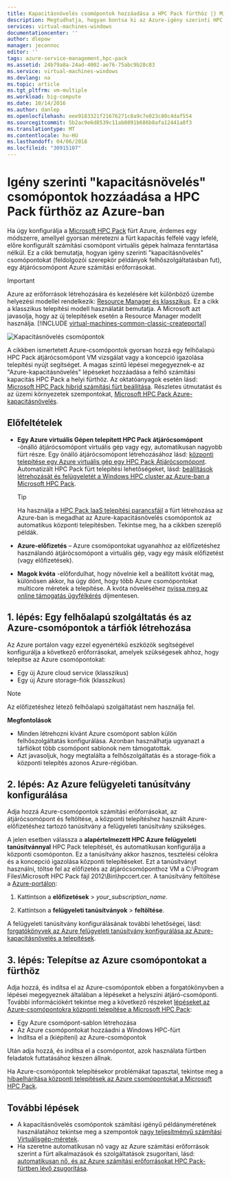```yaml
---
title: Kapacitásnövelés csomópontok hozzáadása a HPC Pack fürthöz |} Microsoft Docs
description: Megtudhatja, hogyan bontsa ki az Azure-igény szerinti HPC Pack fürtöt felhőszolgáltatásban fut szerepkör feldolgozópéldányok hozzáadásával
services: virtual-machines-windows
documentationcenter: ''
author: dlepow
manager: jeconnoc
editor: ''
tags: azure-service-management,hpc-pack
ms.assetid: 24b79a8a-24ad-4002-ae76-75abc9b28c83
ms.service: virtual-machines-windows
ms.devlang: na
ms.topic: article
ms.tgt_pltfrm: vm-multiple
ms.workload: big-compute
ms.date: 10/14/2016
ms.author: danlep
ms.openlocfilehash: eee9183321f21676271c8a9c7e023c80c4daf554
ms.sourcegitcommit: 5b2ac9e6d8539c11ab0891b686b8afa12441a8f3
ms.translationtype: MT
ms.contentlocale: hu-HU
ms.lasthandoff: 04/06/2018
ms.locfileid: "30915107"
---
```

# <a name="add-on-demand-burst-nodes-to-an-hpc-pack-cluster-in-azure"></a>Igény szerinti "kapacitásnövelés" csomópontok hozzáadása a HPC Pack fürthöz az Azure-ban
Ha úgy konfigurálja a [Microsoft HPC Pack](https://technet.microsoft.com/library/cc514029) fürt Azure, érdemes egy módszerre, amellyel gyorsan méretezni a fürt kapacitás felfelé vagy lefelé, előre konfigurált számítási csomópont virtuális gépek halmaza fenntartása nélkül. Ez a cikk bemutatja, hogyan igény szerinti "kapacitásnövelés" csomópontokat (feldolgozói szerepkör példányok felhőszolgáltatásban fut), egy átjárócsomópont Azure számítási erőforrásokat. 

> [!IMPORTANT] 
> Azure az erőforrások létrehozására és kezelésére két különböző üzembe helyezési modellel rendelkezik: [Resource Manager és klasszikus](../../../resource-manager-deployment-model.md). Ez a cikk a klasszikus telepítési modell használatát bemutatja. A Microsoft azt javasolja, hogy az új telepítések esetén a Resource Manager modellt használja.
> [!INCLUDE [virtual-machines-common-classic-createportal](../../../../includes/virtual-machines-classic-portal.md)]

![Kapacitásnövelés csomópontok][burst]

A cikkben ismertetett Azure-csomópontok gyorsan hozzá egy felhőalapú HPC Pack átjárócsomópont VM vizsgálat vagy a koncepció igazolása telepítési nyújt segítséget. A magas szintű lépései megegyeznek-e az "Azure-kapacitásnövelés" lépéseket hozzáadása a felhő számítási kapacitás HPC Pack a helyi fürthöz. Az oktatóanyagok esetén lásd: [Microsoft HPC Pack hibrid számítási fürt beállítása](../../../cloud-services/cloud-services-setup-hybrid-hpcpack-cluster.md). Részletes útmutatást és az üzemi környezetek szempontokat, [Microsoft HPC Pack Azure-kapacitásnövelés](https://technet.microsoft.com/library/gg481749.aspx).

## <a name="prerequisites"></a>Előfeltételek
* **Egy Azure virtuális Gépen telepített HPC Pack átjárócsomópont** -önálló átjárócsomópont virtuális gép vagy egy, automatikusan nagyobb fürt része. Egy önálló átjárócsomópont létrehozásához lásd: [központi telepítése egy Azure virtuális gép egy HPC Pack Átjárócsomópont](../../virtual-machines-windows-hpcpack-cluster-headnode.md?toc=%2fazure%2fvirtual-machines%2fwindows%2ftoc.json). Automatizált HPC Pack fürt telepítési lehetőségeket, lásd: [beállítások létrehozását és felügyeletét a Windows HPC cluster az Azure-ban a Microsoft HPC Pack](../../virtual-machines-windows-hpcpack-cluster-options.md?toc=%2fazure%2fvirtual-machines%2fwindows%2ftoc.json).
  
  > [!TIP]
  > Ha használja a [HPC Pack IaaS telepítési parancsfájl](hpcpack-cluster-powershell-script.md) a fürt létrehozása az Azure-ban is megadhat az Azure-kapacitásnövelés csomópontok az automatikus központi telepítésben. Tekintse meg, ha a cikkben szereplő példák.
  > 
  > 
* **Azure-előfizetés** – Azure csomópontokat ugyanahhoz az előfizetéshez használandó átjárócsomópont a virtuális gép, vagy egy másik előfizetést (vagy előfizetések).
* **Magok kvóta** -előfordulhat, hogy növelnie kell a beállított kvótát mag, különösen akkor, ha úgy dönt, hogy több Azure csomópontokat multicore méretek a telepítése. A kvóta növeléséhez [nyissa meg az online támogatás ügyfélkérés](https://azure.microsoft.com/blog/2014/06/04/azure-limits-quotas-increase-requests/) díjmentesen.

## <a name="step-1-create-a-cloud-service-and-a-storage-account-for-the-azure-nodes"></a>1. lépés: Egy felhőalapú szolgáltatás és az Azure-csomópontok a tárfiók létrehozása
Az Azure portálon vagy ezzel egyenértékű eszközök segítségével konfigurálja a következő erőforrásokat, amelyek szükségesek ahhoz, hogy telepítse az Azure csomópontokat:

* Egy új Azure cloud service (klasszikus)
* Egy új Azure storage-fiók (klasszikus)

> [!NOTE]
> Az előfizetéshez létező felhőalapú szolgáltatást nem használja fel. 
> 
> 

**Megfontolások**

* Minden létrehozni kívánt Azure csomópont sablon külön felhőszolgáltatás konfigurálása. Azonban használhatja ugyanazt a tárfiókot több csomópont sablonok nem támogatottak.
* Azt javasoljuk, hogy megtalálta a felhőszolgáltatás és a storage-fiók a központi telepítés azonos Azure-régióban.

## <a name="step-2-configure-an-azure-management-certificate"></a>2. lépés: Az Azure felügyeleti tanúsítvány konfigurálása
Adja hozzá Azure-csomópontok számítási erőforrásokat, az átjárócsomópont és feltöltése, a központi telepítéshez használt Azure-előfizetéshez tartozó tanúsítvány a felügyeleti tanúsítvány szükséges.

A jelen esetben válassza a **alapértelmezett HPC Azure felügyeleti tanúsítvánnyal** HPC Pack telepítését, és automatikusan konfigurálja a központi csomóponton. Ez a tanúsítvány akkor hasznos, tesztelési célokra és a koncepció igazolása központi telepítéseket. Ezt a tanúsítványt használni, töltse fel az előfizetés az átjárócsomóponthoz VM a C:\Program Files\Microsoft HPC Pack fájl 2012\Bin\hpccert.cer. A tanúsítvány feltöltése a [Azure-portálon](https://portal.azure.com):

1. Kattintson a **előfizetések** > *your_subscription_name*.

2. Kattintson a **felügyeleti tanúsítványok** > **feltöltése**.

A felügyeleti tanúsítvány konfigurálásának további lehetőségei, lásd: [forgatókönyvek az Azure felügyeleti tanúsítvány konfigurálása az Azure-kapacitásnövelés a telepítések](http://technet.microsoft.com/library/gg481759.aspx).

## <a name="step-3-deploy-azure-nodes-to-the-cluster"></a>3. lépés: Telepítse az Azure csomópontokat a fürthöz
Adja hozzá, és indítsa el az Azure-csomópontok ebben a forgatókönyvben a lépései megegyeznek általában a lépéseket a helyszíni átjáró-csomóponti. További információkért tekintse meg a következő részeket [lépéseket az Azure-csomópontokra központi telepítése a Microsoft HPC Pack](https://technet.microsoft.com/library/gg481758.aspx):

* Egy Azure csomópont-sablon létrehozása
* Az Azure csomópontokat hozzáadni a Windows HPC-fürt
* Indítsa el a (kiépíteni) az Azure-csomópontok

Után adja hozzá, és indítsa el a csomópontot, azok használata fürtben feladatok futtatásához készen állnak.

Ha Azure-csomópontok telepítésekor problémákat tapasztal, tekintse meg a [hibaelhárítása központi telepítések az Azure csomópontokat a Microsoft HPC Pack](http://technet.microsoft.com/library/jj159097.aspx).

## <a name="next-steps"></a>További lépések
* A kapacitásnövelés csomópontok számítási igényű példányméretének használatához tekintse meg a szempontok [nagy teljesítményű számítási Virtuálisgép-méretek](../sizes-hpc.md?toc=%2fazure%2fvirtual-machines%2fwindows%2ftoc.json).
* Ha szeretne automatikusan nő vagy az Azure számítási erőforrások szerint a fürt alkalmazások és szolgáltatások zsugorítani, lásd: [automatikusan nő, és az Azure számítási erőforrásokat HPC Pack-fürtben lévő zsugorítása](hpcpack-cluster-node-autogrowshrink.md).

<!--Image references-->
[burst]: ./media/hpcpack-cluster-node-burst/burst.png
